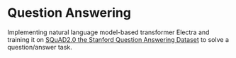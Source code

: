 # Question Answering

Implementing natural language model-based transformer Electra and training it on [SQuAD2.0 the Stanford Question Answering Dataset](https://rajpurkar.github.io/SQuAD-explorer/) to solve a question/answer task.
